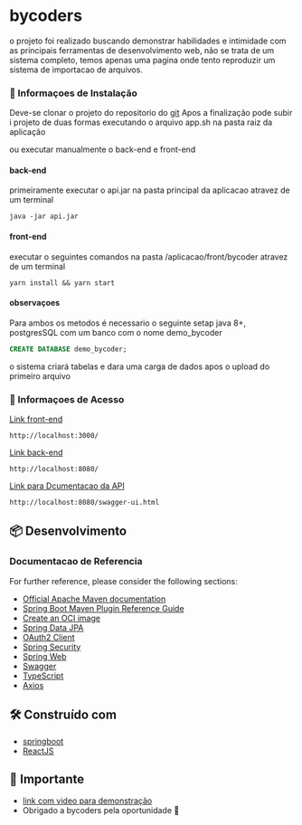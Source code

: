 # bycoders

o projeto foi realizado buscando demonstrar habilidades e intimidade com as principais ferramentas de desenvolvimento web,
não se trata de um sistema completo, temos apenas uma pagina onde tento reproduzir um sistema de importacao de arquivos.  

### 🔧  Informaçoes de Instalação
 Deve-se clonar o projeto do repositorio do [git](https://github.com)
Apos a finalização pode subir i projeto de duas formas
executando o arquivo app.sh na pasta raiz da aplicação

ou executar manualmente o back-end e front-end

#### back-end
primeiramente executar o api.jar na pasta principal da aplicacao atravez de um terminal
```
java -jar api.jar
```
#### front-end
executar o seguintes comandos na pasta /aplicacao/front/bycoder atravez de um terminal
```
yarn install && yarn start
```
#### observaçoes
Para ambos os metodos é necessario o seguinte setap
java 8+,
postgresSQL com um banco com o nome demo_bycoder
```sql
CREATE DATABASE demo_bycoder;
```
o sistema criará tabelas e dara uma carga de dados apos o upload do primeiro arquivo



### 📌 Informaçoes de Acesso
[Link front-end](http://localhost:3000/)
```
http://localhost:3000/
```

[Link back-end](http://localhost:8080/)
```
http://localhost:8080/
```

[Link para Dcumentacao da API](http://localhost:3000/)
```
http://localhost:8080/swagger-ui.html
```
## 📦 Desenvolvimento
### Documentacao de Referencia

For further reference, please consider the following sections:

* [Official Apache Maven documentation](https://maven.apache.org/guides/index.html)
* [Spring Boot Maven Plugin Reference Guide](https://docs.spring.io/spring-boot/docs/2.6.3/maven-plugin/reference/html/)
* [Create an OCI image](https://docs.spring.io/spring-boot/docs/2.6.3/maven-plugin/reference/html/#build-image)
* [Spring Data JPA](https://docs.spring.io/spring-boot/docs/2.6.3/reference/htmlsingle/#boot-features-jpa-and-spring-data)
* [OAuth2 Client](https://docs.spring.io/spring-boot/docs/2.6.3/reference/htmlsingle/#boot-features-security-oauth2-client)
* [Spring Security](https://docs.spring.io/spring-boot/docs/2.6.3/reference/htmlsingle/#boot-features-security)
* [Spring Web](https://docs.spring.io/spring-boot/docs/2.6.3/reference/htmlsingle/#boot-features-developing-web-applications)
* [Swagger](https://swagger.io/tools/open-source/open-source-integrations/)
* [TypeScript](https://www.typescriptlang.org/docs/)
* [Axios](https://axios-http.com/ptbr/docs/intro)

## 🛠️ Construído com

* [springboot](https://spring.io/projects/spring-boot)
* [ReactJS](https://pt-br.reactjs.org/)


## 🎁 Importante
* [link com video para demonstração]()
* Obrigado a bycoders pela oportunidade 📢
